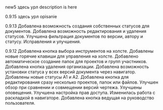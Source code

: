 new5
здесь урл
description is here

0.9.15
здесь урл
opisanie

0.9.13
Добавлена возможность создания собственных статусов для документов.
Добавлена возможность редактирования и удаления статусов.
Улучшена фильтрация документов по версии, автору и статусу.
Исправления и улучшения.

0.9.12
Добавлена кнопка выбора инструментов на холсте.
Добавлены новые горячие клавиши для управления на холсте.
Добавлено автоматическое создание папок для проектов и групп участников.
Добавлена кнопка удаления организации.
Добавлена возможность установки статуса у всех версий документа через навигатор.
Добавлены новые статусы А1 и А2.
Добавлена кнопка для редактирования сразу несколько проектов, папок или файлов.
Улучшен обзор при сравнении и совмещении версий чертежа.
Улучшены оповещения.
Улучшена настройка прав доступа.
Изменилась работа с раскладкой в навигаторе.
Добавлена кнопка ведущая на руководство пользователя.
